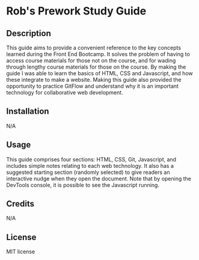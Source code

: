 # Rob's Prework Study Guide

## Description

This guide aims to provide a convenient reference to the key concepts learned during the Front End Bootcamp.  It solves the problem of having to access course materials for those not on the course, and for wading through lengthy course materials for those on the course. By making the guide I was able to learn the basics of HTML, CSS and Javascript, and how these integrate to make a website.  Making this guide also provided the opportunity to practice GitFlow and understand why it is an important technology for collaborative web development.

## Installation

N/A

## Usage

This guide comprises four sections: HTML, CSS, Git, Javascript, and includes simple notes relating to each web technology.  It also has a suggested starting section (randomly selected) to give readers an interactive nudge when they open the document.  Note that by opening the DevTools console, it is possible to see the Javascript running.     

## Credits

N/A

## License

MIT license


